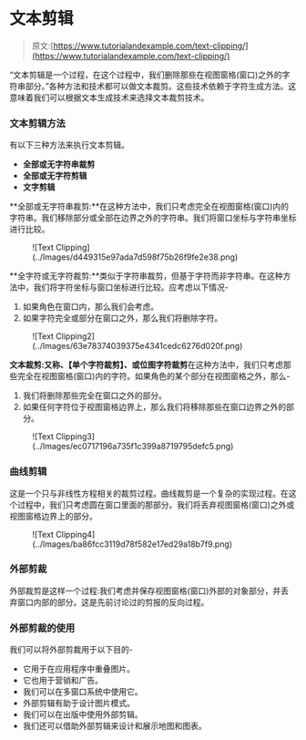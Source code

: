 # 文本剪辑

> 原文:[https://www.tutorialandexample.com/text-clipping/](https://www.tutorialandexample.com/text-clipping/)

“文本剪辑是一个过程，在这个过程中，我们删除那些在视图窗格(窗口)之外的字符串部分。”各种方法和技术都可以做文本裁剪。这些技术依赖于字符生成方法。这意味着我们可以根据文本生成技术来选择文本裁剪技术。

### 文本剪辑方法

有以下三种方法来执行文本剪辑。

*   **全部或无字符串裁剪**
*   **全部或无字符剪辑**
*   **文字剪辑**

**全部或无字符串裁剪:**在这种方法中，我们只考虑完全在视图窗格(窗口)内的字符串。我们移除部分或全部在边界之外的字符串。我们将窗口坐标与字符串坐标进行比较。

<figure class="wp-block-image">![Text Clipping](../Images/d449315e97ada7d598f75b26f9fe2e38.png)</figure>

**全字符或无字符裁剪:**类似于字符串裁剪，但基于字符而非字符串。在这种方法中，我们将字符坐标与窗口坐标进行比较。应考虑以下情况-

1.  如果角色在窗口内，那么我们会考虑。
2.  如果字符完全或部分在窗口之外，那么我们将删除字符。

<figure class="wp-block-image">![Text Clipping2](../Images/63e78374039375e4341cedc6276d020f.png)</figure>

**文本裁剪:**又称**、【单个字符裁剪】、**或**位图字符裁剪**在这种方法中，我们只考虑那些完全在视图窗格(窗口)内的字符。如果角色的某个部分在视图窗格之外，那么-

1.  我们将删除那些完全在窗口之外的部分。
2.  如果任何字符位于视图窗格边界上，那么我们将移除那些在窗口边界之外的部分。

<figure class="wp-block-image">![Text Clipping3](../Images/ec0717196a735f1c399a8719795defc5.png)</figure>

### 曲线剪辑

这是一个只与非线性方程相关的裁剪过程。曲线裁剪是一个复杂的实现过程。在这个过程中，我们只考虑圆在窗口里面的那部分。我们将丢弃视图窗格(窗口)之外或视图窗格边界上的部分。

<figure class="wp-block-image">![Text Clipping4](../Images/ba86fcc3119d78f582e17ed29a18b7f9.png)</figure>

### 外部剪裁

外部裁剪是这样一个过程:我们考虑并保存视图窗格(窗口)外部的对象部分，并丢弃窗口内部的部分。这是先前讨论过的剪报的反向过程。

### 外部剪裁的使用

我们可以将外部剪裁用于以下目的-

*   它用于在应用程序中重叠图片。
*   它也用于营销和广告。
*   我们可以在多窗口系统中使用它。
*   外部剪辑有助于设计图片模式。
*   我们可以在出版中使用外部剪辑。
*   我们还可以借助外部剪辑来设计和展示地图和图表。